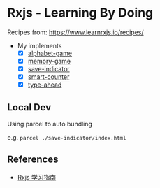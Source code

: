 # Rxjs - Learning By Doing

Recipes from: https://www.learnrxjs.io/recipes/

- My implements
  - [x] [alphabet-game](./alphabet-game/)
  - [x] [memory-game](./memory-game/)
  - [x] [save-indicator](./save-indicator/)
  - [x] [smart-counter](./smart-counter/)
  - [x] [type-ahead](./type-ahead/)

## Local Dev

Using parcel to auto bundling

e.g. `parcel ./save-indicator/index.html`

## References

- [Rxjs 学习指南](https://fe.rualc.com/note/rxjs.html)
